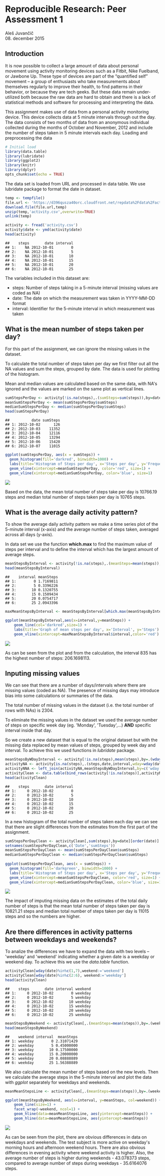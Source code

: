 # Reproducible Research: Peer Assessment 1
Aleš Juvančič  
08. december 2015  

## Introduction

It is now possible to collect a large amount of data about personal movement using activity monitoring devices such as a Fitbit, Nike Fuelband, or Jawbone Up. These type of devices are part of the “quantified self” movement – a group of enthusiasts who take measurements about themselves regularly to improve their health, to find patterns in their behavior, or because they are tech geeks. But these data remain under-utilized both because the raw data are hard to obtain and there is a lack of statistical methods and software for processing and interpreting the data.

This assignment makes use of data from a personal activity monitoring device. This device collects data at 5 minute intervals through out the day. The data consists of two months of data from an anonymous individual collected during the months of October and November, 2012 and include the number of steps taken in 5 minute intervals each day.
Loading and preprocessing the data 


```r
# Initial load
library(data.table)
library(lubridate)
library(ggplot2)
library(knitr)
library(dplyr)
opts_chunk$set(echo = TRUE)
```

The data set is loaded from URL and processed in data table. We use lubridate package to format the date in dataset. 


```r
temp <- tempfile()
file.url <- 'https://d396qusza40orc.cloudfront.net/repdata%2Fdata%2Factivity.zip'
download.file(file.url,temp)
unzip(temp,'activity.csv',overwrite=TRUE)
unlink(temp)

activity <- fread('activity.csv')
activity$date <- ymd(activity$date)
head(activity)
```

```
##    steps       date interval
## 1:    NA 2012-10-01        0
## 2:    NA 2012-10-01        5
## 3:    NA 2012-10-01       10
## 4:    NA 2012-10-01       15
## 5:    NA 2012-10-01       20
## 6:    NA 2012-10-01       25
```

The variables included in this dataset are:

* steps: Number of steps taking in a 5-minute interval (missing values are coded as NA)
* date: The date on which the measurement was taken in YYYY-MM-DD format
* interval: Identifier for the 5-minute interval in which measurement was taken


## What is the mean number of steps taken per day?

For this part of the assignment, we can ignore the missing values in the dataset.

To calculate the total number of steps taken per day we first filter out all the NA values and sum the steps, grouped by date. The data is used for plotting of the histogram. 

Mean and median values are calculated based on the same data, with NA's ignored and the values are marked on the same plot as vertical lines. 


```r
sumStepsPerDay <- activity[!is.na(steps),.(sumSteps=sum(steps)),by=date][order(date)]
meanSumStepsPerDay <- mean(sumStepsPerDay$sumSteps)
medianSumStepsPerDay <- median(sumStepsPerDay$sumSteps)
head(sumStepsPerDay)
```

```
##          date sumSteps
## 1: 2012-10-02      126
## 2: 2012-10-03    11352
## 3: 2012-10-04    12116
## 4: 2012-10-05    13294
## 5: 2012-10-06    15420
## 6: 2012-10-07    11015
```

```r
ggplot(sumStepsPerDay, aes(x = sumSteps)) +
  geom_histogram(fill='darkred', binwidth=1000) +
  labs(title='Histogram of Steps per day', x='Steps per day', y='Frequency') +
  geom_vline(xintercept=meanSumStepsPerDay, color='red', size=1) +
  geom_vline(xintercept=medianSumStepsPerDay, color='blue', size=1)
```

![](PA1_template_files/figure-html/unnamed-chunk-3-1.png) 

Based on the data, the mean total number of steps take per day is 10766.19 steps and median total number of steps taken per day is 10765 steps.


## What is the average daily activity pattern?

To show the average daily activity pattern we make a time series plot of the 5-minute interval (x-axis) and the average number of steps taken, averaged across all days (y-axis).

In data set we use the function **which.max** to find the maximum value of steps per interval and to define the interval which has the largest amount of average steps. 


```r
meanStepsByInterval <- activity[!is.na(steps),.(meanSteps=mean(steps)),by=interval][order(interval)]
head(meanStepsByInterval)
```

```
##    interval meanSteps
## 1:        0 1.7169811
## 2:        5 0.3396226
## 3:       10 0.1320755
## 4:       15 0.1509434
## 5:       20 0.0754717
## 6:       25 2.0943396
```

```r
maxMeanStepsByInterval <- meanStepsByInterval[which.max(meanStepsByInterval$meanSteps)]

ggplot(meanStepsByInterval,aes(x=interval,y=meanSteps)) +
    geom_line(col='darkred',size=1) +
    labs(title='Graph of mean steps per day', x='Interval', y='Steps') +
    geom_vline(xintercept=maxMeanStepsByInterval$interval,color='red')
```

![](PA1_template_files/figure-html/unnamed-chunk-4-1.png) 

As can be seen from the plot and from the calculation, the interval 835 has the highest number of steps: 206.1698113. 


## Inputing missing values

We can see that there are a number of days/intervals where there are missing values (coded as NA). The presence of missing days may introduce bias into some calculations or summaries of the data.

The total number of missing values in the dataset (i.e. the total number of rows with NAs) is 2304. 

To eliminate the missing values in the dataset we used the average number of steps on specific week day (eg. 'Monday', 'Tuesday',...) **AND** specific interval inside that day. 

So we create a new dataset that is equal to the original dataset but with the missing data replaced by mean values of steps, grouped by week day and interval. To achieve this we used functions in *lubridate* package. 


```r
meanStepsByWDayInterval <- activity[!is.na(steps),mean(steps),by=.(wday(date),interval)]
activityNA <- activity[is.na(steps),.(steps,date,interval,wday=wday(date))]
activityNNA <- left_join(activityNA,meanStepsByWDayInterval,by=c('wday','interval')) %>% select(steps=V1,date,interval)
activityClean <- data.table(bind_rows(activity[!is.na(steps)],activityNNA))
head(activityClean)
```

```
##    steps       date interval
## 1:     0 2012-10-02        0
## 2:     0 2012-10-02        5
## 3:     0 2012-10-02       10
## 4:     0 2012-10-02       15
## 5:     0 2012-10-02       20
## 6:     0 2012-10-02       25
```

In a new histogram of the total number of steps taken each day we can see that there are slight differences from the estimates from the first part of the assignment.


```r
sumStepsPerDayClean <- activityClean[,sum(steps),by=date][order(date)]
setnames(sumStepsPerDayClean,c('Date','sumSteps'))
meanSumStepsPerDayClean <- mean(sumStepsPerDayClean$sumSteps)
medianSumStepsPerDayClean <- median(sumStepsPerDayClean$sumSteps)
     
ggplot(sumStepsPerDayClean, aes(x = sumSteps)) +
  geom_histogram(fill='darkgreen', binwidth=1000) +
  labs(title='Histogram of Steps per day', x='Steps per day', y='Frequency') +
  geom_vline(xintercept=meanSumStepsPerDayClean, color='red', size=1) +
  geom_vline(xintercept=medianSumStepsPerDayClean, color='blue', size=1)
```

![](PA1_template_files/figure-html/unnamed-chunk-6-1.png) 

The impact of imputing missing data on the estimates of the total daily number of steps is that the mean total number of steps taken per day is 10821.21 steps and median total number of steps taken per day is 11015 steps and so the numbers are higher.  


## Are there differences in activity patterns between weekdays and weekends?

To analize the differences we have to expand the data with two levels – 'weekday' and 'weekend' indicating whether a given date is a weekday or weekend day. To achieve this we use the *data.table* function. 


```r
activityClean[wday(date)%in%c(1,7),weekend:='weekend']
activityClean[wday(date)%in%c(2:6), weekend:='weekday']
head(activityClean)
```

```
##    steps       date interval weekend
## 1:     0 2012-10-02        0 weekday
## 2:     0 2012-10-02        5 weekday
## 3:     0 2012-10-02       10 weekday
## 4:     0 2012-10-02       15 weekday
## 5:     0 2012-10-02       20 weekday
## 6:     0 2012-10-02       25 weekday
```

```r
meanStepsByWeekend <- activityClean[,.(meanSteps=mean(steps)),by=.(weekend,interval)]
head(meanStepsByWeekend)
```

```
##    weekend interval  meanSteps
## 1: weekday        0 2.31071429
## 2: weekday        5 0.45000000
## 3: weekday       10 0.17500000
## 4: weekday       15 0.20000000
## 5: weekday       20 0.08888889
## 6: weekday       25 1.56388889
```

We also calculate the mean number of steps based on the new levels. Then we calculate the average steps in the 5-minute interval and plot the data with *ggplot* separately for weekdays and weekends. 


```r
meanMeanStepsLine <- activityClean[,.(meanSteps=mean(steps)),by=.(weekend)]

ggplot(meanStepsByWeekend, aes(x=interval, y=meanSteps, col=weekend)) + 
    geom_line(size=1) + 
    facet_wrap(~weekend, ncol=1) +
    geom_hline(data=meanMeanStepsLine, aes(yintercept=meanSteps)) +
    geom_hline(data=meanMeanStepsLine, aes(yintercept=meanSteps))
```

![](PA1_template_files/figure-html/unnamed-chunk-8-1.png) 

As can be seen from the plot, there are obvious differences in data on weekdays and weekends. The test subject is more active on weekday's morning hours and afternoon weekend hours. There are also obvious differences in evening activity where weekend activity is higher. 
Also, the average number of steps is higher during weekends - 43.078373 steps, compared to average number of steps during weekdays - 35.6164076 steps. 


